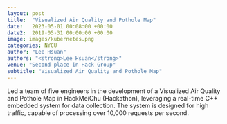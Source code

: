 ```yaml
---
layout: post
title:  "Visualized Air Quality and Pothole Map"
date:   2023-05-01 00:08:00 +00:00
date2:  2019-05-31 00:00:00 +00:00
image: images/kubernetes.png
categories: NYCU
author: "Lee Hsuan"
authors: "<strong>Lee Hsuan</strong>"
venue: "Second place in Hack Group"
subtitle: "Visualized Air Quality and Pothole Map"
---
```

Led a team of five engineers in the development of a Visualized Air Quality and Pothole Map in HackMeiChu (Hackathon), leveraging a real-time C++ embedded system for data collection. The system is designed for high traffic, capable of processing over 10,000 requests per second.